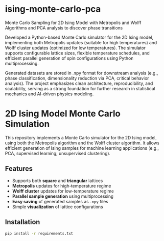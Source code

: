 # ising-monte-carlo-pca
Monte Carlo Sampling for 2D Ising Model with Metropolis and Wolff Algorithms and PCA analysis to discover phase transitions

Developed a Python-based Monte Carlo simulator for the 2D Ising model, implementing both Metropolis updates (suitable for high temperatures) and Wolff cluster updates (optimized for low temperatures). The simulator supports configurable lattice sizes, flexible temperature schedules, and efficient parallel generation of spin configurations using Python multiprocessing.

Generated datasets are stored in .npy format for downstream analysis (e.g., phase classification, dimensionality reduction via PCA, critical behavior analysis). The project emphasizes clean architecture, reproducibility, and scalability, serving as a strong foundation for further research in statistical mechanics and AI-driven physics modeling.

# 2D Ising Model Monte Carlo Simulation

This repository implements a Monte Carlo simulator for the 2D Ising model, using both the Metropolis algorithm and the Wolff cluster algorithm. It allows efficient generation of Ising samples for machine learning applications (e.g., PCA, supervised learning, unsupervised clustering).

## Features
- Supports both **square** and **triangular** lattices
- **Metropolis** updates for high-temperature regime
- **Wolff cluster** updates for low-temperature regime
- **Parallel sample generation** using multiprocessing
- **Easy saving** of generated samples as `.npy` files
- Simple **visualization** of lattice configurations

## Installation

```bash
pip install -r requirements.txt